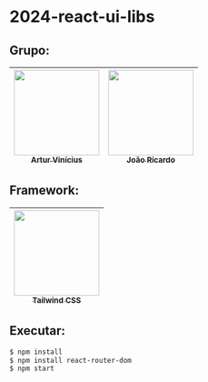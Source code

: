 # 2024-react-ui-libs

## Grupo:

| [<img align="center" src="https://avatars.githubusercontent.com/u/93359952?v=4" width=150><br><sub >Artur Vinícius</sub>](https://github.com/artur-vinicius) | [<img src="https://avatars.githubusercontent.com/u/101953125?v=4" width=150><br><sub>João Ricardo</sub>](https://github.com/joao-rick) |
| :---: | :---: |

## Framework:
| [<img align="center" src="https://logowik.com/content/uploads/images/tailwind-css3232.logowik.com.webp" width=150><br><sub >Tailwind CSS</sub>](https://tailwindcss.com) |
| :---: |

## Executar:
```bash
$ npm install
$ npm install react-router-dom
$ npm start
```
